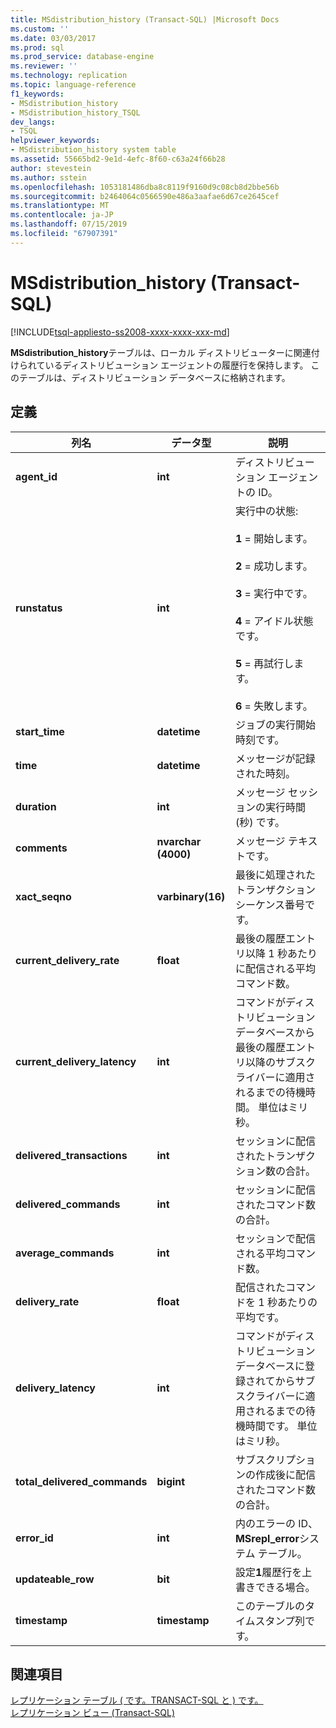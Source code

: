 ```yaml
---
title: MSdistribution_history (Transact-SQL) |Microsoft Docs
ms.custom: ''
ms.date: 03/03/2017
ms.prod: sql
ms.prod_service: database-engine
ms.reviewer: ''
ms.technology: replication
ms.topic: language-reference
f1_keywords:
- MSdistribution_history
- MSdistribution_history_TSQL
dev_langs:
- TSQL
helpviewer_keywords:
- MSdistribution_history system table
ms.assetid: 55665bd2-9e1d-4efc-8f60-c63a24f66b28
author: stevestein
ms.author: sstein
ms.openlocfilehash: 1053181486dba8c8119f9160d9c08cb8d2bbe56b
ms.sourcegitcommit: b2464064c0566590e486a3aafae6d67ce2645cef
ms.translationtype: MT
ms.contentlocale: ja-JP
ms.lasthandoff: 07/15/2019
ms.locfileid: "67907391"
---
```

# <a name="msdistribution_history-transact-sql"></a>MSdistribution_history (Transact-SQL)
[!INCLUDE[tsql-appliesto-ss2008-xxxx-xxxx-xxx-md](../../includes/tsql-appliesto-ss2008-xxxx-xxxx-xxx-md.md)]

  **MSdistribution_history**テーブルは、ローカル ディストリビューターに関連付けられているディストリビューション エージェントの履歴行を保持します。 このテーブルは、ディストリビューション データベースに格納されます。  
  
## <a name="definition"></a>定義  
  
|列名|データ型|説明|  
|-----------------|---------------|-----------------|  
|**agent_id**|**int**|ディストリビューション エージェントの ID。|  
|**runstatus**|**int**|実行中の状態:<br /><br /> **1** = 開始します。<br /><br /> **2** = 成功します。<br /><br /> **3** = 実行中です。<br /><br /> **4** = アイドル状態です。<br /><br /> **5** = 再試行します。<br /><br /> **6** = 失敗します。|  
|**start_time**|**datetime**|ジョブの実行開始時刻です。|  
|**time**|**datetime**|メッセージが記録された時刻。|  
|**duration**|**int**|メッセージ セッションの実行時間 (秒) です。|  
|**comments**|**nvarchar (4000)**|メッセージ テキストです。|  
|**xact_seqno**|**varbinary(16)**|最後に処理されたトランザクション シーケンス番号です。|  
|**current_delivery_rate**|**float**|最後の履歴エントリ以降 1 秒あたりに配信される平均コマンド数。|  
|**current_delivery_latency**|**int**|コマンドがディストリビューション データベースから最後の履歴エントリ以降のサブスクライバーに適用されるまでの待機時間。 単位はミリ秒。|  
|**delivered_transactions**|**int**|セッションに配信されたトランザクション数の合計。|  
|**delivered_commands**|**int**|セッションに配信されたコマンド数の合計。|  
|**average_commands**|**int**|セッションで配信される平均コマンド数。|  
|**delivery_rate**|**float**|配信されたコマンドを 1 秒あたりの平均です。|  
|**delivery_latency**|**int**|コマンドがディストリビューション データベースに登録されてからサブスクライバーに適用されるまでの待機時間です。 単位はミリ秒。|  
|**total_delivered_commands**|**bigint**|サブスクリプションの作成後に配信されたコマンド数の合計。|  
|**error_id**|**int**|内のエラーの ID、 **MSrepl_error**システム テーブル。|  
|**updateable_row**|**bit**|設定**1**履歴行を上書きできる場合。|  
|**timestamp**|**timestamp**|このテーブルのタイムスタンプ列です。|  
  
## <a name="see-also"></a>関連項目  
 [レプリケーション テーブル &#40; です。TRANSACT-SQL と &#41; です。](../../relational-databases/system-tables/replication-tables-transact-sql.md)   
 [レプリケーション ビュー &#40;Transact-SQL&#41;](../../relational-databases/system-views/replication-views-transact-sql.md)  
  
  
